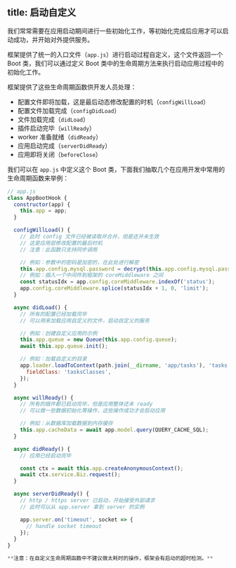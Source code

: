 title: 启动自定义
---

我们常常需要在应用启动期间进行一些初始化工作，等初始化完成后应用才可以启动成功，并开始对外提供服务。

框架提供了统一的入口文件（`app.js`）进行启动过程自定义，这个文件返回一个 Boot 类，我们可以通过定义 Boot 类中的生命周期方法来执行启动应用过程中的初始化工作。

框架提供了这些生命周期函数供开发人员处理：

- 配置文件即将加载，这是最后动态修改配置的时机（`configWillLoad`）
- 配置文件加载完成（`configDidLoad`）
- 文件加载完成（`didLoad`）
- 插件启动完毕（`willReady`）
- worker 准备就绪（`didReady`）
- 应用启动完成（`serverDidReady`）
- 应用即将关闭（`beforeClose`）

我们可以在 `app.js` 中定义这个 Boot 类，下面我们抽取几个在应用开发中常用的生命周期函数来举例：

```js
// app.js
class AppBootHook {
  constructor(app) {
    this.app = app;
  }

  configWillLoad() {
    // 此时 config 文件已经被读取并合并，但是还并未生效
    // 这是应用层修改配置的最后时机
    // 注意：此函数只支持同步调用

    // 例如：参数中的密码是加密的，在此处进行解密
    this.app.config.mysql.password = decrypt(this.app.config.mysql.password);
    // 例如：插入一个中间件到框架的 coreMiddleware 之间
    const statusIdx = app.config.coreMiddleware.indexOf('status');
    app.config.coreMiddleware.splice(statusIdx + 1, 0, 'limit');
  }

  async didLoad() {
    // 所有的配置已经加载完毕
    // 可以用来加载应用自定义的文件，启动自定义的服务

    // 例如：创建自定义应用的示例
    this.app.queue = new Queue(this.app.config.queue);
    await this.app.queue.init();

    // 例如：加载自定义的目录
    app.loader.loadToContext(path.join(__dirname, 'app/tasks'), 'tasks', {
      fieldClass: 'tasksClasses',
    });
  }

  async willReady() {
    // 所有的插件都已启动完毕，但是应用整体还未 ready
    // 可以做一些数据初始化等操作，这些操作成功才会启动应用

    // 例如：从数据库加载数据到内存缓存
    this.app.cacheData = await app.model.query(QUERY_CACHE_SQL);
  }

  async didReady() {
    // 应用已经启动完毕

    const ctx = await this.app.createAnonymousContext();
    await ctx.service.Biz.request();
  }

  async serverDidReady() {
    // http / https server 已启动，开始接受外部请求
    // 此时可以从 app.server 拿到 server 的实例

    app.server.on('timeout', socket => {
      // handle socket timeout
    });
  }
}

**注意：在自定义生命周期函数中不建议做太耗时的操作，框架会有启动的超时检测。**
